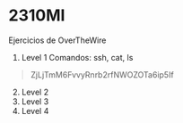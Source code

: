 # 2310MI
Ejercicios de OverTheWire

1. Level 1
Comandos: ssh, cat, ls

> ZjLjTmM6FvvyRnrb2rfNWOZOTa6ip5If

2. Level 2
3. Level 3
4. Level 4
